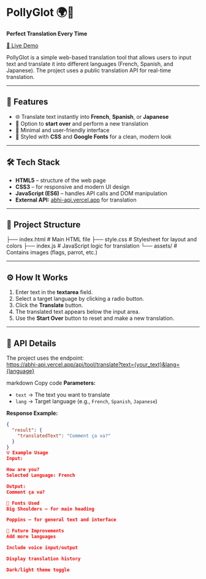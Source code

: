 # PollyGlot 🌍🦜  
**Perfect Translation Every Time**

[🚀 Live Demo](https://pollygloty.netlify.app/)  

PollyGlot is a simple web-based translation tool that allows users to input text and translate it into different languages (French, Spanish, and Japanese). The project uses a public translation API for real-time translation.

---

## 🚀 Features
- 🌐 Translate text instantly into **French**, **Spanish**, or **Japanese**  
- 🔁 Option to **start over** and perform a new translation  
- 🧠 Minimal and user-friendly interface  
- 🎨 Styled with **CSS** and **Google Fonts** for a clean, modern look  

---

## 🛠️ Tech Stack
- **HTML5** – structure of the web page  
- **CSS3** – for responsive and modern UI design  
- **JavaScript (ES6)** – handles API calls and DOM manipulation  
- **External API:** [abhi-api.vercel.app](https://abhi-api.vercel.app/) for translation  

---

## 📁 Project Structure
├── index.html # Main HTML file
├── style.css # Stylesheet for layout and colors
├── index.js # JavaScript logic for translation
└── assets/ # Contains images (flags, parrot, etc.)



---

## ⚙️ How It Works
1. Enter text in the **textarea** field.  
2. Select a target language by clicking a radio button.  
3. Click the **Translate** button.  
4. The translated text appears below the input area.  
5. Use the **Start Over** button to reset and make a new translation.

---

## 🧩 API Details
The project uses the endpoint:  
https://abhi-api.vercel.app/api/tool/translate?text={your_text}&lang={language}

markdown
Copy code
**Parameters:**  
- `text` → The text you want to translate  
- `lang` → Target language (e.g., `French`, `Spanish`, `Japanese`)  

**Response Example:**
```json
{
  "result": {
    "translatedText": "Comment ça va?"
  }
}
💡 Example Usage
Input:

How are you?
Selected Language: French

Output:
Comment ça va?

🎨 Fonts Used
Big Shoulders – for main heading

Poppins – for general text and interface

🧠 Future Improvements
Add more languages

Include voice input/output

Display translation history

Dark/light theme toggle

